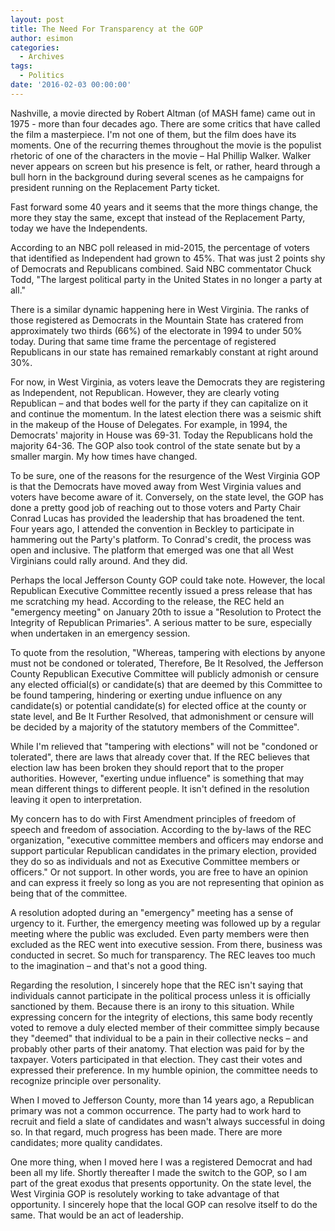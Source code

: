 ```yaml
---
layout: post
title: The Need For Transparency at the GOP
author: esimon
categories:
  - Archives
tags:
  - Politics
date: '2016-02-03 00:00:00'
---
```

Nashville, a movie directed by Robert Altman (of MASH fame) came out in 1975 - more than four decades ago. There are some critics that have called the film a masterpiece. I'm not one of them, but the film does have its moments. One of the recurring themes throughout the movie is the populist rhetoric of one of the characters in the movie – Hal Phillip Walker. Walker never appears on screen but his presence is felt, or rather, heard through a bull horn in the background during several scenes as he campaigns for president running on the Replacement Party ticket. 

Fast forward some 40 years and it seems that the more things change, the more they stay the same, except that instead of the Replacement Party, today we have the Independents. 

According to an NBC poll released in mid-2015, the percentage of voters that identified as Independent had grown to 45%. That was just 2 points shy of Democrats and Republicans combined. Said NBC commentator Chuck Todd, "The largest political party in the United States in no longer a party at all." 

There is a similar dynamic happening here in West Virginia. The ranks of those registered as Democrats in the Mountain State has cratered from approximately two thirds (66%) of the electorate in 1994 to under 50% today. During that same time frame the percentage of registered Republicans in our state has remained remarkably constant at right around 30%. 

For now, in West Virginia, as voters leave the Democrats they are registering as Independent, not Republican. However, they are clearly voting Republican – and that bodes well for the party if they can capitalize on it and continue the momentum. In the latest election there was a seismic shift in the makeup of the House of Delegates. For example, in 1994, the Democrats' majority in House was 69-31. Today the Republicans hold the majority 64-36. The GOP also took control of the state senate but by a smaller margin. My how times have changed. 

To be sure, one of the reasons for the resurgence of the West Virginia GOP is that the Democrats have moved away from West Virginia values and voters have become aware of it. Conversely, on the state level, the GOP has done a pretty good job of reaching out to those voters and Party Chair Conrad Lucas has provided the leadership that has broadened the tent. Four years ago, I attended the convention in Beckley to participate in hammering out the Party's platform. To Conrad's credit, the process was open and inclusive. The platform that emerged was one that all West Virginians could rally around. And they did. 

Perhaps the local Jefferson County GOP could take note. However, the local Republican Executive Committee recently issued a press release that has me scratching my head. According to the release, the REC held an "emergency meeting" on January 20th to issue a "Resolution to Protect the Integrity of Republican Primaries". A serious matter to be sure, especially when undertaken in an emergency session. 

To quote from the resolution, "Whereas, tampering with elections by anyone must not be condoned or tolerated, Therefore, Be It Resolved, the Jefferson County Republican Executive Committee will publicly admonish or censure any elected official(s) or candidate(s) that are deemed by this Committee to be found tampering, hindering or exerting undue influence on any candidate(s) or potential candidate(s) for elected office at the county or state level, and Be It Further Resolved, that admonishment or censure will be decided by a majority of the statutory members of the Committee". 

While I'm relieved that "tampering with elections" will not be "condoned or tolerated", there are laws that already cover that. If the REC believes that election law has been broken they should report that to the proper authorities. However, "exerting undue influence" is something that may mean different things to different people. It isn't defined in the resolution leaving it open to interpretation. 

My concern has to do with First Amendment principles of freedom of speech and freedom of association. According to the by-laws of the REC organization, "executive committee members and officers may endorse and support particular Republican candidates in the primary election, provided they do so as individuals and not as Executive Committee members or officers." Or not support. In other words, you are free to have an opinion and can express it freely so long as you are not representing that opinion as being that of the committee. 

A resolution adopted during an "emergency" meeting has a sense of urgency to it. Further, the emergency meeting was followed up by a regular meeting where the public was excluded. Even party members were then excluded as the REC went into executive session. From there, business was conducted in secret. So much for transparency. The REC leaves too much to the imagination – and that's not a good thing. 

Regarding the resolution, I sincerely hope that the REC isn't saying that individuals cannot participate in the political process unless it is officially sanctioned by them. Because there is an irony to this situation. While expressing concern for the integrity of elections, this same body recently voted to remove a duly elected member of their committee simply because they "deemed" that individual to be a pain in their collective necks – and probably other parts of their anatomy. That election was paid for by the taxpayer. Voters participated in that election. They cast their votes and expressed their preference. In my humble opinion, the committee needs to recognize principle over personality. 

When I moved to Jefferson County, more than 14 years ago, a Republican primary was not a common occurrence. The party had to work hard to recruit and field a slate of candidates and wasn't always successful in doing so. In that regard, much progress has been made. There are more candidates; more quality candidates. 

One more thing, when I moved here I was a registered Democrat and had been all my life. Shortly thereafter I made the switch to the GOP, so I am part of the great exodus that presents opportunity. On the state level, the West Virginia GOP is resolutely working to take advantage of that opportunity. I sincerely hope that the local GOP can resolve itself to do the same. That would be an act of leadership. 

